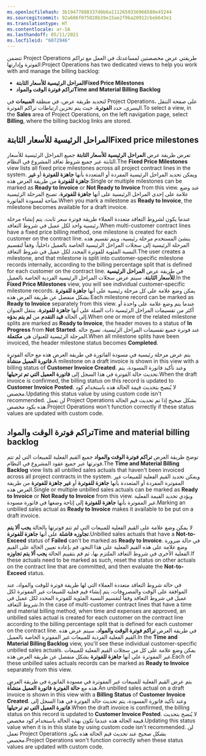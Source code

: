 ```yaml
---
ms.openlocfilehash: 3b19477888337d6b6a1112659336966580e45244
ms.sourcegitcommit: 92a606f075028b19e15ae2f9ba20912cbeb643e1
ms.translationtype: HT
ms.contentlocale: ar-SA
ms.lasthandoff: 05/11/2021
ms.locfileid: "6072946"
---
```

<span data-ttu-id="df558-101">تتضمن Project Operations طريقتي عرض مخصصتين لمساعدتك في العمل مع تراكم الفوترة وإدارتها:</span><span class="sxs-lookup"><span data-stu-id="df558-101">Project Operations has two dedicated views to help you work with and manage the billing backlog:</span></span> 

- <span data-ttu-id="df558-102">**المراحل الرئيسية للأسعار الثابتة**</span><span class="sxs-lookup"><span data-stu-id="df558-102">**Fixed Price Milestones**</span></span>
- <span data-ttu-id="df558-103">**تراكم فوترة الوقت والمواد**</span><span class="sxs-lookup"><span data-stu-id="df558-103">**Time and Material Billing Backlog**</span></span>
 
<span data-ttu-id="df558-104">لتحديد طريقة عرض، في منطقة **المبيعات** في Project Operations، على صفحة التنقل اليسرى، حدد **الفوترة**، حيث يتم تخزين ارتباطات تراكم الفوترة.</span><span class="sxs-lookup"><span data-stu-id="df558-104">To select a view, in the **Sales** area of Project Operations, on the left navigation page, select **Billing**, where the billing backlog links are stored.</span></span>

## <a name="fixed-price-milestones"></a><span data-ttu-id="df558-105">المراحل الرئيسية للأسعار الثابتة</span><span class="sxs-lookup"><span data-stu-id="df558-105">Fixed price milestones</span></span>
<span data-ttu-id="df558-106">تعرض طريقة عرض **المراحل الرئيسية للأسعار الثابتة** جميع المراحل الرئيسية للأسعار الثابتة عبر جميع شروط تعاقد المشروع في النظام.</span><span class="sxs-lookup"><span data-stu-id="df558-106">The **Fixed Price Milestones** view lists all fixed price milestones across all project contract lines in the system.</span></span> <span data-ttu-id="df558-107">ويمكن تحديد المراحل الرئيسية المفردة أو المتعددة بأنها **جاهزة للفوترة** أو **غير جاهزة للفوترة** من طريقة العرض هذه.</span><span class="sxs-lookup"><span data-stu-id="df558-107">Single or multiple milestones can be marked as **Ready to Invoice** or **Not Ready to Invoice** from this view.</span></span> <span data-ttu-id="df558-108">عند وضع علامة على إحدى المراحل الرئيسية على أنها **جاهزة للفوترة**، تصبح المرحلة الرئيسية متاحة لمسودة الفاتورة.</span><span class="sxs-lookup"><span data-stu-id="df558-108">When you mark a milestone as **Ready to Invoice**, the milestone becomes available for a draft invoice.</span></span>

<span data-ttu-id="df558-109">عندما يكون لشروط التعاقد متعددة العملاء طريقة فوترة سعر ثابت، يتم إنشاء مرحلة رئيسية واحد لكل عميل في شروط التعاقد.</span><span class="sxs-lookup"><span data-stu-id="df558-109">When multi-customer contract lines have a fixed price billing method, one milestone is created for each customer on the contract line.</span></span> <span data-ttu-id="df558-110">ينشئ المستخدم مرحلة رئيسية، ويتم تقسيم هذه المرحلة الرئيسية إلى سجلات المراحل الرئيسية الخاصة بالعميل داخلياً، وفقاً لتقسيم النسبة المئوية للفوترة المحدد لكل عميل في شروط التعاقد.</span><span class="sxs-lookup"><span data-stu-id="df558-110">The user creates a milestone, and that milestone is split into customer-specific milestone records internally, according to the billing percentage split that is defined for each customer on the contract line.</span></span> <span data-ttu-id="df558-111">في طريقة عرض **المراحل الرئيسية للأسعار الثابتة**، سيتم عرض سجلات المراحل الرئيسية الفردية الخاصة بالعميل.</span><span class="sxs-lookup"><span data-stu-id="df558-111">In the **Fixed Price Milestones** view, you will see individual customer-specific milestone records.</span></span> <span data-ttu-id="df558-112">يمكن وضع علامة على كل مرحلة رئيسية على أنها **جاهزة للفوترة** بشكل منفصل عن طريقة العرض هذه.</span><span class="sxs-lookup"><span data-stu-id="df558-112">Each milestone record can be marked as **Ready to Invoice** separately from this view.</span></span> <span data-ttu-id="df558-113">عندما يتم وضع علامة على واحدة أو أكثر من تقسيمات المراحل الرئيسية ذات الصلة على أنها **جاهزة للفوترة**، ينتقل العنوان إلى الحالة **قيد التقدم** من **لم يتم بدؤه**.</span><span class="sxs-lookup"><span data-stu-id="df558-113">When one or more of the related milestone splits are marked as **Ready to Invoice**, the header moves to a status of **In Progress** from **Not Started**.</span></span> <span data-ttu-id="df558-114">عند فوترة جميع تقسيمات المراحل الرئيسية، تصبح حالة المرحلة الرئيسية للعنوان هي **مكتملة**.</span><span class="sxs-lookup"><span data-stu-id="df558-114">When all milestone splits have been invoiced, the header milestone status becomes **Completed**.</span></span>

<span data-ttu-id="df558-115">يتم عرض مرحلة رئيسية في مسودة الفاتورة في طريقة العرض هذه مع حالة الفوترة **فاتورة العميل منشأة**.</span><span class="sxs-lookup"><span data-stu-id="df558-115">A milestone on a draft invoice is shown in this view with a billing status of **Customer Invoice Created**.</span></span> <span data-ttu-id="df558-116">وعند تأكيد فاتورة المسودة، يتم تحديث حالة الفوترة في هذا السجل إلى **فاتورة العميل التي تم ترحيلها**.</span><span class="sxs-lookup"><span data-stu-id="df558-116">When the draft invoice is confirmed, the billing status on this record is updated to **Customer Invoice Posted**.</span></span> <span data-ttu-id="df558-117">لا يُنصح بتحديث قيمة الحالة هذه باستخدام كود مخصص.</span><span class="sxs-lookup"><span data-stu-id="df558-117">Updating this status value by using custom code isn't recommended.</span></span> <span data-ttu-id="df558-118">لن تعمل Project Operations بشكل صحيح إذا تم تحديث قيم الحالة هذه بكود مخصص.</span><span class="sxs-lookup"><span data-stu-id="df558-118">Project Operations won't function correctly if these status values are updated with custom code.</span></span>

## <a name="time-and-material-billing-backlog"></a><span data-ttu-id="df558-119">تراكم فوترة الوقت والمواد</span><span class="sxs-lookup"><span data-stu-id="df558-119">Time and material billing backlog</span></span>
<span data-ttu-id="df558-120">توضح طريقة العرض **تراكم فوترة الوقت والمواد** جميع القيم الفعلية للمبيعات التي لم تتم فوترتها عبر جميع عقود المشروع في النظام.</span><span class="sxs-lookup"><span data-stu-id="df558-120">The **Time and Material Billing Backlog** view lists all unbilled sales actuals that haven't been invoiced across all project contracts in the system.</span></span> <span data-ttu-id="df558-121">ويمكن تحديد القيم الفعلية للمبيعات غير المفوترة المفردة أو المتعددة بأنها **جاهزة للفوترة** أو **غير جاهزة للفوترة** من طريقة العرض هذه.</span><span class="sxs-lookup"><span data-stu-id="df558-121">Single or multiple unbilled sales actuals can be marked as **Ready to Invoice** or **Not Ready to Invoice** from this view.</span></span> <span data-ttu-id="df558-122">ويؤدي تحديد القيمة الفعلية غير المفوترة بأنها **جاهزة للفوترة** إلى إتاحة وضعها في فاتورة مسودة.</span><span class="sxs-lookup"><span data-stu-id="df558-122">Marking an unbilled sales actual as **Ready to Invoice** makes it available to be put on a draft invoice.</span></span>

<span data-ttu-id="df558-123">لا يمكن وضع علامة على القيم الفعلية للمبيعات التي لم تتم فوترتها بالحالة **يجب ألا يتم تجاوزه** **فاشلة** على أنها **جاهزة للفوترة**.</span><span class="sxs-lookup"><span data-stu-id="df558-123">Unbilled sales actuals that have a **Not-to-Exceed** status of **Failed** can't be marked as **Ready to Invoice**.</span></span> <span data-ttu-id="df558-124">في حالة ضرورة وضع علامة على هذه القيم الفعلية على هذا النحو، قم بإعادة تعيين الحالة على القيم الفعلية الأخرى في شروط التعاقد الملتزم بها، ثم قم بتقييم الحالة **يجب ألا يتم تجاوزه**.</span><span class="sxs-lookup"><span data-stu-id="df558-124">If these actuals need to be marked as such, reset the status on other actuals on the contract line that are committed, and then evaluate the **Not-to-Exceed** status.</span></span>

<span data-ttu-id="df558-125">في حالة شروط التعاقد متعددة العملاء التي لها طريقة فوترة للوقت والمواد، عند الموافقة على الوقت والمصروفات، يتم إنشاء قيم فعلية للمبيعات غير المفوترة لكل عميل في شروط التعاقد وفقاً لتقسيم النسبة المئوية للفوترة المحدد لكل عميل في شروط التعاقد.</span><span class="sxs-lookup"><span data-stu-id="df558-125">In the case of multi-customer contract lines that have a time and material billing method, when time and expenses are approved, an unbilled sales actual is created for each customer on the contract line according to the billing percentage split that is defined for each customer on the contract line.</span></span> <span data-ttu-id="df558-126">في طريقة العرض **تراكم فوترة الوقت والمواد**، سيتم عرض هذه القيم الفعلية الفردية للمبيعات غير المفوترة الخاصة بالعميل.</span><span class="sxs-lookup"><span data-stu-id="df558-126">In the **Time and Material Billing Backlog** view, you'll see these individual customer-specific unbilled sales actuals.</span></span> <span data-ttu-id="df558-127">يمكن وضع علامة على كل من سجلات القيم الفعلية للمبيعات غير المفوترة على أنها **جاهزة للفوترة** بشكل منفصل عن طريقة العرض هذه.</span><span class="sxs-lookup"><span data-stu-id="df558-127">Each of these unbilled sales actuals records can be marked as **Ready to Invoice** separately from this view.</span></span>

<span data-ttu-id="df558-128">يتم عرض القيم الفعلية للمبيعات غير المفوترة في مسودة الفاتورة في طريقة العرض هذه مع **حالة الفوترة** **فاتورة العميل منشأة**.</span><span class="sxs-lookup"><span data-stu-id="df558-128">An unbilled sales actual on a draft invoice is shown in this view with a **Billing Status** of **Customer Invoice Created**.</span></span> <span data-ttu-id="df558-129">وعند تأكيد فاتورة المسودة، يتم تحديث حالة الفوترة في هذا السجل إلى **فاتورة العميل التي تم ترحيلها**.</span><span class="sxs-lookup"><span data-stu-id="df558-129">When the draft invoice is confirmed, the billing status on this record is updated to **Customer Invoice Posted**.</span></span> <span data-ttu-id="df558-130">لا يُنصح بتحديث قيمة الحالة هذه عندما تكون بهذه الحالة باستخدام كود مخصص.</span><span class="sxs-lookup"><span data-stu-id="df558-130">Updating this status value when it is in this state by using custom code isn't recommended.</span></span> <span data-ttu-id="df558-131">لن تعمل Project Operations بشكل صحيح عند تحديث قيم الحالة هذه بكود مخصص.</span><span class="sxs-lookup"><span data-stu-id="df558-131">Project Operations won't function correctly when these status values are updated with custom code.</span></span>

